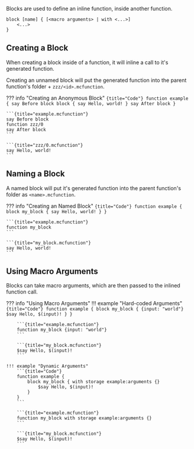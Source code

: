 Blocks are used to define an inline function, inside another function.

```
block [name] { [<macro arguments> | with <...>]
    <...>
}
```

## Creating a Block
When creating a block inside of a function, it will inline a call to it's generated function.

Creating an unnamed block will put the generated function into the parent function's folder + `zzz/<id>.mcfunction`.

??? info "Creating an Anonymous Block"
    ```{title="Code"}
    function example {
        say Before block
        block {
            say Hello, world!
        }
        say After block
    }
    ```

    ```{title="example.mcfunction"}
    say Before block
    function zzz/0
    say After block
    ```

    ```{title="zzz/0.mcfunction"}
    say Hello, world!
    ```

## Naming a Block
A named block will put it's generated function into the parent function's folder as `<name>.mcfunction`.

??? info "Creating an Named Block"
    ```{title="Code"}
    function example {
        block my_block {
            say Hello, world!
        }
    }
    ```

    ```{title="example.mcfunction"}
    function my_block
    ```

    ```{title="my_block.mcfunction"}
    say Hello, world!
    ```

## Using Macro Arguments

Blocks can take macro arguments, which are then passed to the inlined function call.

??? info "Using Macro Arguments"
    !!! example "Hard-coded Arguments"
        ```{title="Code"}
        function example {
            block my_block { {input: "world"}
                $say Hello, $(input)!
            }
        }
        ```

        ```{title="example.mcfunction"}
        function my_block {input: "world"}
        ```

        ```{title="my_block.mcfunction"}
        $say Hello, $(input)!
        ```

    !!! example "Dynamic Arguments"
        ```{title="Code"}
        function example {
            block my_block { with storage example:arguments {}
                $say Hello, $(input)!
            }
        }
        ```

        ```{title="example.mcfunction"}
        function my_block with storage example:arguments {}
        ```

        ```{title="my_block.mcfunction"}
        $say Hello, $(input)!
        ```
